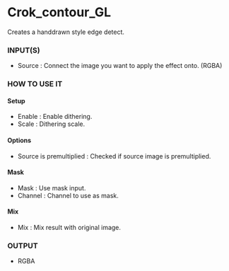 # Crok_contour_GL

Creates a handdrawn style edge detect.

### INPUT(S)
* Source : Connect the image you want to apply the effect onto. (RGBA)

### HOW TO USE IT

#### Setup

* Enable : Enable dithering.
* Scale : Dithering scale.

#### Options

* Source is premultiplied : Checked if source image is premultiplied.

#### Mask

* Mask : Use mask input.
* Channel : Channel to use as mask.

#### Mix

* Mix : Mix result with original image.

### OUTPUT
* RGBA
